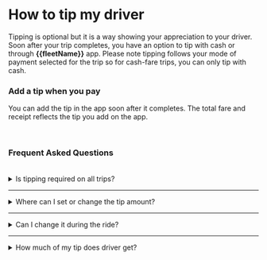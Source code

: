 <h1>How to tip my driver</h1>

Tipping is optional but it is a way showing your appreciation to your driver. Soon after your trip completes, you have an option to tip with cash or through **{{fleetName}}** app.
Please note tipping follows your mode of payment selected for the trip so for cash-fare trips, you can only tip with cash.

### Add a tip when you pay

You can add the tip in the app soon after it completes. The total fare and receipt reflects the tip you add on the app.

</br>

### Frequent Asked Questions

</br>

<details>

<summary>Is tipping required on all trips?</summary>

Tipping is optional. You are free to give tips and drivers are free to accept tips.

</details>

---

<details>

<summary>Where can I set or change the tip amount?</summary>

The tip amount is set in your **{{fleetName}}** profile. The system will automatically add the defined amount to the total fare at the end of your trip.

</details>

---

<details>

<summary>Can I change it during the ride?</summary>

Yes, it is possible. Once you are picked up, you are able to adjust the tip amount.

</details>

---

<details>

<summary>How much of my tip does driver get?</summary>

100% of your tip goes to drivers.

</details>


